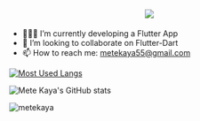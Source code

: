 <h1 align="center">
  <a href="https://git.io/typing-svg">
    <img src="https://readme-typing-svg.herokuapp.com/?lines=Hello+There!+🤙;Nice+to+see+you+here!+&center=true&size=30">
  </a>
</h1>

- 👨🏼‍💻 I’m currently developing a Flutter App
- 👯 I’m looking to collaborate on Flutter-Dart
- 📫 How to reach me: metekaya55@gmail.com


[![Most Used Langs](https://github-readme-stats.vercel.app/api/top-langs/?username=metekaya&exclude_repo=automobile-data-analysis)](https://github.com/metekaya/github-readme-stats)

![Mete Kaya's GitHub stats](https://github-readme-stats.vercel.app/api?username=metekaya&show_icons=true&theme=dracula)


<p><img align="center" src="https://github-readme-streak-stats.herokuapp.com/?user=metekaya&" alt="metekaya" /></p>


